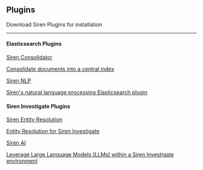 ## Plugins

Download Siren Plugins for installation

--------

<div class="container">
   <div class="plugin-section">
      <h4 class="section-title">Elasticsearch Plugins</h4>
      <div class="plugin-flex">
         <div class="plugin-card">
            <a href="./siren-consolidator" class="plugin-link">
               <div class="plugin-icon">
                  <i class="fa-solid fa-database"></i>
               </div>
               <p class="plugin-title">Siren Consolidator</p>
               <p class="plugin-description">Consolidate documents into a central index</p>
            </a>
         </div>
         <div class="plugin-card">
            <a href="./siren-nlp" class="plugin-link">
               <div class="plugin-icon">
                  <i class="fa-solid fa-language"></i>
               </div>
               <p class="plugin-title">Siren NLP</p>
               <p class="plugin-description">Siren's natural language processing Elasticsearch plugin</p>
            </a>
         </div>
      </div>
   </div>
   <div class="plugin-section">
      <h4 class="section-title">Siren Investigate Plugins</h4>
      <div class="plugin-flex">
         <div class="plugin-card">
            <a href="./siren-er" class="plugin-link">
               <div class="plugin-icon">
                  <i class="fa-solid fa-diagram-project"></i>
               </div>
               <p class="plugin-title">Siren Entity Resolution</p>
               <p class="plugin-description">Entity Resolution for Siren Investigate</p>
            </a>
         </div>
         <div class="plugin-card">
            <a href="./siren-ai" class="plugin-link">
               <div class="plugin-icon">
                  <i class="fa-solid fa-microchip"></i>
               </div>
               <p class="plugin-title">Siren AI</p>
               <p class="plugin-description">Leverage Large Language Models (LLMs) within a Siren Investigate environment</p>
            </a>
         </div>
      </div>
   </div>
</div>